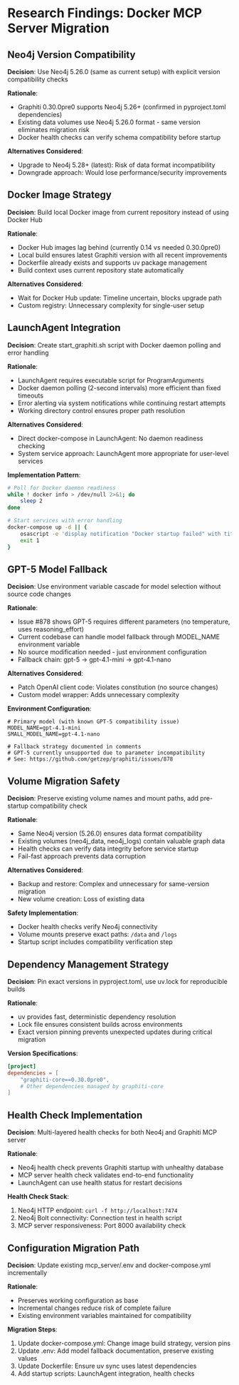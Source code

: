 # Research Findings: Docker MCP Server Migration

## Neo4j Version Compatibility

**Decision**: Use Neo4j 5.26.0 (same as current setup) with explicit version compatibility checks

**Rationale**:
- Graphiti 0.30.0pre0 supports Neo4j 5.26+ (confirmed in pyproject.toml dependencies)
- Existing data volumes use Neo4j 5.26.0 format - same version eliminates migration risk
- Docker health checks can verify schema compatibility before startup

**Alternatives Considered**:
- Upgrade to Neo4j 5.28+ (latest): Risk of data format incompatibility
- Downgrade approach: Would lose performance/security improvements

## Docker Image Strategy

**Decision**: Build local Docker image from current repository instead of using Docker Hub

**Rationale**:
- Docker Hub images lag behind (currently 0.14 vs needed 0.30.0pre0)
- Local build ensures latest Graphiti version with all recent improvements
- Dockerfile already exists and supports uv package management
- Build context uses current repository state automatically

**Alternatives Considered**:
- Wait for Docker Hub update: Timeline uncertain, blocks upgrade path
- Custom registry: Unnecessary complexity for single-user setup

## LaunchAgent Integration

**Decision**: Create start_graphiti.sh script with Docker daemon polling and error handling

**Rationale**:
- LaunchAgent requires executable script for ProgramArguments
- Docker daemon polling (2-second intervals) more efficient than fixed timeouts
- Error alerting via system notifications while continuing restart attempts
- Working directory control ensures proper path resolution

**Alternatives Considered**:
- Direct docker-compose in LaunchAgent: No daemon readiness checking
- System service approach: LaunchAgent more appropriate for user-level services

**Implementation Pattern**:
```bash
# Poll for Docker daemon readiness
while ! docker info > /dev/null 2>&1; do
    sleep 2
done

# Start services with error handling
docker-compose up -d || {
    osascript -e 'display notification "Docker startup failed" with title "Graphiti MCP"'
    exit 1
}
```

## GPT-5 Model Fallback

**Decision**: Use environment variable cascade for model selection without source code changes

**Rationale**:
- Issue #878 shows GPT-5 requires different parameters (no temperature, uses reasoning_effort)
- Current codebase can handle model fallback through MODEL_NAME environment variable
- No source modification needed - just environment configuration
- Fallback chain: gpt-5 → gpt-4.1-mini → gpt-4.1-nano

**Alternatives Considered**:
- Patch OpenAI client code: Violates constitution (no source changes)
- Custom model wrapper: Adds unnecessary complexity

**Environment Configuration**:
```env
# Primary model (with known GPT-5 compatibility issue)
MODEL_NAME=gpt-4.1-mini
SMALL_MODEL_NAME=gpt-4.1-nano

# Fallback strategy documented in comments
# GPT-5 currently unsupported due to parameter incompatibility
# See: https://github.com/getzep/graphiti/issues/878
```

## Volume Migration Safety

**Decision**: Preserve existing volume names and mount paths, add pre-startup compatibility check

**Rationale**:
- Same Neo4j version (5.26.0) ensures data format compatibility
- Existing volumes (neo4j_data, neo4j_logs) contain valuable graph data
- Health checks can verify data integrity before service startup
- Fail-fast approach prevents data corruption

**Alternatives Considered**:
- Backup and restore: Complex and unnecessary for same-version migration
- New volume creation: Loss of existing data

**Safety Implementation**:
- Docker health checks verify Neo4j connectivity
- Volume mounts preserve exact paths: `/data` and `/logs`
- Startup script includes compatibility verification step

## Dependency Management Strategy

**Decision**: Pin exact versions in pyproject.toml, use uv.lock for reproducible builds

**Rationale**:
- uv provides fast, deterministic dependency resolution
- Lock file ensures consistent builds across environments
- Exact version pinning prevents unexpected updates during critical migration

**Version Specifications**:
```toml
[project]
dependencies = [
    "graphiti-core==0.30.0pre0",
    # Other dependencies managed by graphiti-core
]
```

## Health Check Implementation

**Decision**: Multi-layered health checks for both Neo4j and Graphiti MCP server

**Rationale**:
- Neo4j health check prevents Graphiti startup with unhealthy database
- MCP server health check validates end-to-end functionality
- LaunchAgent can use health status for restart decisions

**Health Check Stack**:
1. Neo4j HTTP endpoint: `curl -f http://localhost:7474`
2. Neo4j Bolt connectivity: Connection test in health script
3. MCP server responsiveness: Port 8000 availability check

## Configuration Migration Path

**Decision**: Update existing mcp_server/.env and docker-compose.yml incrementally

**Rationale**:
- Preserves working configuration as base
- Incremental changes reduce risk of complete failure
- Existing environment variables maintained for compatibility

**Migration Steps**:
1. Update docker-compose.yml: Change image build strategy, version pins
2. Update .env: Add model fallback documentation, preserve existing values
3. Update Dockerfile: Ensure uv sync uses latest dependencies
4. Add startup scripts: LaunchAgent integration, health checks